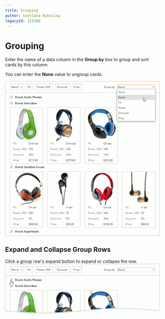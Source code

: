 ```yaml
---
title: Grouping
author: Svetlana Nikulina
legacyId: 115288
---
```

# Grouping
Enter the name of a data column	in the **Group by** box to group and sort cards by this column.

You can enter the **None** value to ungroup cards.

![CardView_Grouping_Combobox](../../images/card-view-grouping-combobox.png)
    



## Expand and Collapse Group Rows
Click a group row's expand button to expand or collapse the row. 
![CardView_Grouping_ExpandButton](../../images/card-view-grouping-expand-button.png)











